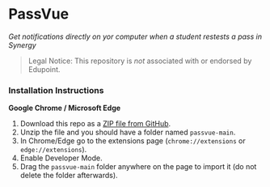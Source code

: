 # PassVue

_Get notifications directly on yor computer when a student restests a pass in Synergy_

> Legal Notice: This repository is _not_ associated with or endorsed by Edupoint.

### Installation Instructions

**Google Chrome / Microsoft Edge**

1. Download this repo as a [ZIP file from GitHub](https://github.com/alitma5094/passvue/archive/main.zip).
1. Unzip the file and you should have a folder named `passvue-main`.
1. In Chrome/Edge go to the extensions page (`chrome://extensions` or `edge://extensions`).
1. Enable Developer Mode.
1. Drag the `passvue-main` folder anywhere on the page to import it (do not delete the folder afterwards).
